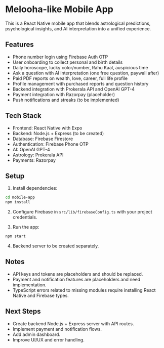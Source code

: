 # Melooha-like Mobile App

This is a React Native mobile app that blends astrological predictions, psychological insights, and AI interpretation into a unified experience.

## Features

- Phone number login using Firebase Auth OTP
- User onboarding to collect personal and birth details
- Daily horoscope, lucky color/number, Rahu Kaal, auspicious time
- Ask a question with AI interpretation (one free question, paywall after)
- Paid PDF reports on wealth, love, career, full life profile
- Profile management with purchased reports and question history
- Backend integration with Prokerala API and OpenAI GPT-4
- Payment integration with Razorpay (placeholder)
- Push notifications and streaks (to be implemented)

## Tech Stack

- Frontend: React Native with Expo
- Backend: Node.js + Express (to be created)
- Database: Firebase Firestore
- Authentication: Firebase Phone OTP
- AI: OpenAI GPT-4
- Astrology: Prokerala API
- Payments: Razorpay

## Setup

1. Install dependencies:

```bash
cd mobile-app
npm install
```

2. Configure Firebase in `src/lib/firebaseConfig.ts` with your project credentials.

3. Run the app:

```bash
npm start
```

4. Backend server to be created separately.

## Notes

- API keys and tokens are placeholders and should be replaced.
- Payment and notification features are placeholders and need implementation.
- TypeScript errors related to missing modules require installing React Native and Firebase types.

## Next Steps

- Create backend Node.js + Express server with API routes.
- Implement payment and notification flows.
- Add admin dashboard.
- Improve UI/UX and error handling.
